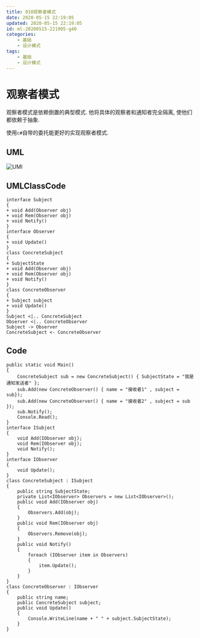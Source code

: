 ```yaml
---
title: 010观察者模式
date: 2020-05-15 22:19:05
updated: 2020-05-15 22:19:05
id: ml-20200515-221905-g40
categories:
	- 基础
	- 设计模式
tags: 
	- 基础
	- 设计模式
---
```


# 观察者模式

观察者模式是依赖倒置的典型模式. 他将具体的观察者和通知者完全隔离, 使他们都依赖于抽象.

使用`c#`自带的委托能更好的实现观察者模式.
<!--more-->
## UML

![UMl](http://www.plantuml.com/plantuml/png/fP112i8m44NtESKiMwGzGP6AUmMB1qYJARIqYIIJWgXtLyGXmRXp_T_y_vZMatGKbbcCXj0DKY5qePzGaRY93QnsrB3JkZZs7jsA3cm_bHoSSFaT72oDmxKenIFfPJ8MdozQ4hunDKllOM-DSaYOAB1EHo_qRwDyYkbq2_ndF_TaehdNzRSjLwLXxEVBQXi_mH1dJPLxjMXqMEOd)

## UMLClassCode

```
interface Subject
{
+ void Add(Observer obj)
+ void Rem(Observer obj)
+ void Notify()
}
interface Observer
{
+ void Update()
}
class ConcreteSubject
{
+ SubjectState
+ void Add(Observer obj)
+ void Rem(Observer obj)
+ void Notify()
}
class ConcreteObserver
{
+ Subject subject
+ void Update()
}
Subject <|.. ConcreteSubject
Observer <|.. ConcreteObserver
Subject -> Observer
ConcreteSubject <- ConcreteObserver
```

## Code

```CSharp
public static void Main()
{
    ConcreteSubject sub = new ConcreteSubject() { SubjectState = "我是通知发送者" };
    sub.Add(new ConcreteObserver() { name = "接收者1" , subject = sub});
    sub.Add(new ConcreteObserver() { name = "接收者2" , subject = sub });
    sub.Notify();
    Console.Read();
}
interface ISubject
{
    void Add(IObserver obj);
    void Rem(IObserver obj);
    void Notify();
}
interface IObserver
{
    void Update();
}
class ConcreteSubject : ISubject
{
    public string SubjectState;
    private List<IObserver> Observers = new List<IObserver>();
    public void Add(IObserver obj)
    {
        Observers.Add(obj);
    }
    public void Rem(IObserver obj)
    {
        Observers.Remove(obj);
    }
    public void Notify()
    {
        foreach (IObserver item in Observers)
        {
            item.Update();
        }
    }
}
class ConcreteObserver : IObserver
{
    public string name;
    public ConcreteSubject subject;
    public void Update()
    {
        Console.WriteLine(name + " " + subject.SubjectState);
    }
}
```